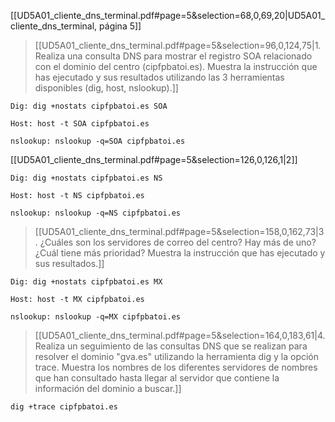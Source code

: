 [[UD5A01_cliente_dns_terminal.pdf#page=5&selection=68,0,69,20|UD5A01_cliente_dns_terminal, página 5]]

> [[UD5A01_cliente_dns_terminal.pdf#page=5&selection=96,0,124,75|1. Realiza una consulta DNS para mostrar el registro SOA relacionado con el dominio del centro (cipfpbatoi.es). Muestra la instrucción que has ejecutado y sus resultados utilizando las 3 herramientas disponibles (dig, host, nslookup).]]

```
Dig: dig +nostats cipfpbatoi.es SOA

Host: host -t SOA cipfpbatoi.es

nslookup: nslookup -q=SOA cipfpbatoi.es
```
[[UD5A01_cliente_dns_terminal.pdf#page=5&selection=126,0,126,1|2]]
```
Dig: dig +nostats cipfpbatoi.es NS

Host: host -t NS cipfpbatoi.es

nslookup: nslookup -q=NS cipfpbatoi.es
```

> [[UD5A01_cliente_dns_terminal.pdf#page=5&selection=158,0,162,73|3. ¿Cuáles son los servidores de correo del centro? Hay más de uno? ¿Cuál tiene más prioridad? Muestra la instrucción que has ejecutado y sus resultados.]]

```
Dig: dig +nostats cipfpbatoi.es MX

Host: host -t MX cipfpbatoi.es

nslookup: nslookup -q=MX cipfpbatoi.es
```

> [[UD5A01_cliente_dns_terminal.pdf#page=5&selection=164,0,183,61|4. Realiza un seguimiento de las consultas DNS que se realizan para resolver el dominio "gva.es" utilizando la herramienta dig y la opción trace. Muestra los nombres de los diferentes servidores de nombres que han consultado hasta llegar al servidor que contiene la información del dominio a buscar.]]
```
dig +trace cipfpbatoi.es
```
